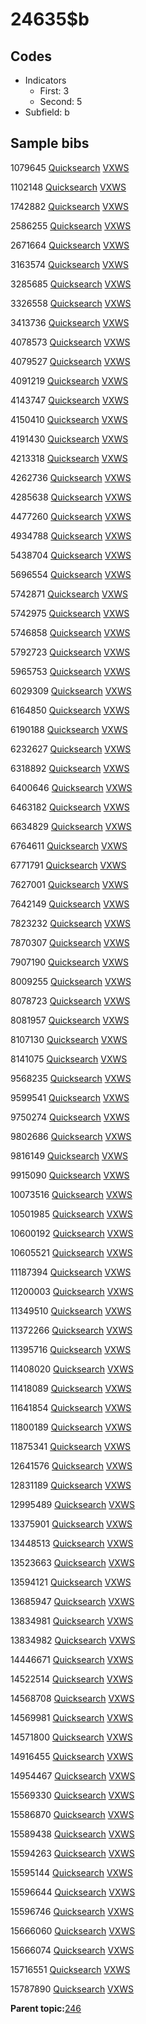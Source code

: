 # 24635$b

## Codes

-   Indicators
    -   First: 3
    -   Second: 5
-   Subfield: b

## Sample bibs

1079645 [Quicksearch](https://search.library.yale.edu/catalog/1079645) [VXWS](http://prodorbis.library.yale.edu:7014/vxws/GetHoldingsService?bibId=1079645)

1102148 [Quicksearch](https://search.library.yale.edu/catalog/1102148) [VXWS](http://prodorbis.library.yale.edu:7014/vxws/GetHoldingsService?bibId=1102148)

1742882 [Quicksearch](https://search.library.yale.edu/catalog/1742882) [VXWS](http://prodorbis.library.yale.edu:7014/vxws/GetHoldingsService?bibId=1742882)

2586255 [Quicksearch](https://search.library.yale.edu/catalog/2586255) [VXWS](http://prodorbis.library.yale.edu:7014/vxws/GetHoldingsService?bibId=2586255)

2671664 [Quicksearch](https://search.library.yale.edu/catalog/2671664) [VXWS](http://prodorbis.library.yale.edu:7014/vxws/GetHoldingsService?bibId=2671664)

3163574 [Quicksearch](https://search.library.yale.edu/catalog/3163574) [VXWS](http://prodorbis.library.yale.edu:7014/vxws/GetHoldingsService?bibId=3163574)

3285685 [Quicksearch](https://search.library.yale.edu/catalog/3285685) [VXWS](http://prodorbis.library.yale.edu:7014/vxws/GetHoldingsService?bibId=3285685)

3326558 [Quicksearch](https://search.library.yale.edu/catalog/3326558) [VXWS](http://prodorbis.library.yale.edu:7014/vxws/GetHoldingsService?bibId=3326558)

3413736 [Quicksearch](https://search.library.yale.edu/catalog/3413736) [VXWS](http://prodorbis.library.yale.edu:7014/vxws/GetHoldingsService?bibId=3413736)

4078573 [Quicksearch](https://search.library.yale.edu/catalog/4078573) [VXWS](http://prodorbis.library.yale.edu:7014/vxws/GetHoldingsService?bibId=4078573)

4079527 [Quicksearch](https://search.library.yale.edu/catalog/4079527) [VXWS](http://prodorbis.library.yale.edu:7014/vxws/GetHoldingsService?bibId=4079527)

4091219 [Quicksearch](https://search.library.yale.edu/catalog/4091219) [VXWS](http://prodorbis.library.yale.edu:7014/vxws/GetHoldingsService?bibId=4091219)

4143747 [Quicksearch](https://search.library.yale.edu/catalog/4143747) [VXWS](http://prodorbis.library.yale.edu:7014/vxws/GetHoldingsService?bibId=4143747)

4150410 [Quicksearch](https://search.library.yale.edu/catalog/4150410) [VXWS](http://prodorbis.library.yale.edu:7014/vxws/GetHoldingsService?bibId=4150410)

4191430 [Quicksearch](https://search.library.yale.edu/catalog/4191430) [VXWS](http://prodorbis.library.yale.edu:7014/vxws/GetHoldingsService?bibId=4191430)

4213318 [Quicksearch](https://search.library.yale.edu/catalog/4213318) [VXWS](http://prodorbis.library.yale.edu:7014/vxws/GetHoldingsService?bibId=4213318)

4262736 [Quicksearch](https://search.library.yale.edu/catalog/4262736) [VXWS](http://prodorbis.library.yale.edu:7014/vxws/GetHoldingsService?bibId=4262736)

4285638 [Quicksearch](https://search.library.yale.edu/catalog/4285638) [VXWS](http://prodorbis.library.yale.edu:7014/vxws/GetHoldingsService?bibId=4285638)

4477260 [Quicksearch](https://search.library.yale.edu/catalog/4477260) [VXWS](http://prodorbis.library.yale.edu:7014/vxws/GetHoldingsService?bibId=4477260)

4934788 [Quicksearch](https://search.library.yale.edu/catalog/4934788) [VXWS](http://prodorbis.library.yale.edu:7014/vxws/GetHoldingsService?bibId=4934788)

5438704 [Quicksearch](https://search.library.yale.edu/catalog/5438704) [VXWS](http://prodorbis.library.yale.edu:7014/vxws/GetHoldingsService?bibId=5438704)

5696554 [Quicksearch](https://search.library.yale.edu/catalog/5696554) [VXWS](http://prodorbis.library.yale.edu:7014/vxws/GetHoldingsService?bibId=5696554)

5742871 [Quicksearch](https://search.library.yale.edu/catalog/5742871) [VXWS](http://prodorbis.library.yale.edu:7014/vxws/GetHoldingsService?bibId=5742871)

5742975 [Quicksearch](https://search.library.yale.edu/catalog/5742975) [VXWS](http://prodorbis.library.yale.edu:7014/vxws/GetHoldingsService?bibId=5742975)

5746858 [Quicksearch](https://search.library.yale.edu/catalog/5746858) [VXWS](http://prodorbis.library.yale.edu:7014/vxws/GetHoldingsService?bibId=5746858)

5792723 [Quicksearch](https://search.library.yale.edu/catalog/5792723) [VXWS](http://prodorbis.library.yale.edu:7014/vxws/GetHoldingsService?bibId=5792723)

5965753 [Quicksearch](https://search.library.yale.edu/catalog/5965753) [VXWS](http://prodorbis.library.yale.edu:7014/vxws/GetHoldingsService?bibId=5965753)

6029309 [Quicksearch](https://search.library.yale.edu/catalog/6029309) [VXWS](http://prodorbis.library.yale.edu:7014/vxws/GetHoldingsService?bibId=6029309)

6164850 [Quicksearch](https://search.library.yale.edu/catalog/6164850) [VXWS](http://prodorbis.library.yale.edu:7014/vxws/GetHoldingsService?bibId=6164850)

6190188 [Quicksearch](https://search.library.yale.edu/catalog/6190188) [VXWS](http://prodorbis.library.yale.edu:7014/vxws/GetHoldingsService?bibId=6190188)

6232627 [Quicksearch](https://search.library.yale.edu/catalog/6232627) [VXWS](http://prodorbis.library.yale.edu:7014/vxws/GetHoldingsService?bibId=6232627)

6318892 [Quicksearch](https://search.library.yale.edu/catalog/6318892) [VXWS](http://prodorbis.library.yale.edu:7014/vxws/GetHoldingsService?bibId=6318892)

6400646 [Quicksearch](https://search.library.yale.edu/catalog/6400646) [VXWS](http://prodorbis.library.yale.edu:7014/vxws/GetHoldingsService?bibId=6400646)

6463182 [Quicksearch](https://search.library.yale.edu/catalog/6463182) [VXWS](http://prodorbis.library.yale.edu:7014/vxws/GetHoldingsService?bibId=6463182)

6634829 [Quicksearch](https://search.library.yale.edu/catalog/6634829) [VXWS](http://prodorbis.library.yale.edu:7014/vxws/GetHoldingsService?bibId=6634829)

6764611 [Quicksearch](https://search.library.yale.edu/catalog/6764611) [VXWS](http://prodorbis.library.yale.edu:7014/vxws/GetHoldingsService?bibId=6764611)

6771791 [Quicksearch](https://search.library.yale.edu/catalog/6771791) [VXWS](http://prodorbis.library.yale.edu:7014/vxws/GetHoldingsService?bibId=6771791)

7627001 [Quicksearch](https://search.library.yale.edu/catalog/7627001) [VXWS](http://prodorbis.library.yale.edu:7014/vxws/GetHoldingsService?bibId=7627001)

7642149 [Quicksearch](https://search.library.yale.edu/catalog/7642149) [VXWS](http://prodorbis.library.yale.edu:7014/vxws/GetHoldingsService?bibId=7642149)

7823232 [Quicksearch](https://search.library.yale.edu/catalog/7823232) [VXWS](http://prodorbis.library.yale.edu:7014/vxws/GetHoldingsService?bibId=7823232)

7870307 [Quicksearch](https://search.library.yale.edu/catalog/7870307) [VXWS](http://prodorbis.library.yale.edu:7014/vxws/GetHoldingsService?bibId=7870307)

7907190 [Quicksearch](https://search.library.yale.edu/catalog/7907190) [VXWS](http://prodorbis.library.yale.edu:7014/vxws/GetHoldingsService?bibId=7907190)

8009255 [Quicksearch](https://search.library.yale.edu/catalog/8009255) [VXWS](http://prodorbis.library.yale.edu:7014/vxws/GetHoldingsService?bibId=8009255)

8078723 [Quicksearch](https://search.library.yale.edu/catalog/8078723) [VXWS](http://prodorbis.library.yale.edu:7014/vxws/GetHoldingsService?bibId=8078723)

8081957 [Quicksearch](https://search.library.yale.edu/catalog/8081957) [VXWS](http://prodorbis.library.yale.edu:7014/vxws/GetHoldingsService?bibId=8081957)

8107130 [Quicksearch](https://search.library.yale.edu/catalog/8107130) [VXWS](http://prodorbis.library.yale.edu:7014/vxws/GetHoldingsService?bibId=8107130)

8141075 [Quicksearch](https://search.library.yale.edu/catalog/8141075) [VXWS](http://prodorbis.library.yale.edu:7014/vxws/GetHoldingsService?bibId=8141075)

9568235 [Quicksearch](https://search.library.yale.edu/catalog/9568235) [VXWS](http://prodorbis.library.yale.edu:7014/vxws/GetHoldingsService?bibId=9568235)

9599541 [Quicksearch](https://search.library.yale.edu/catalog/9599541) [VXWS](http://prodorbis.library.yale.edu:7014/vxws/GetHoldingsService?bibId=9599541)

9750274 [Quicksearch](https://search.library.yale.edu/catalog/9750274) [VXWS](http://prodorbis.library.yale.edu:7014/vxws/GetHoldingsService?bibId=9750274)

9802686 [Quicksearch](https://search.library.yale.edu/catalog/9802686) [VXWS](http://prodorbis.library.yale.edu:7014/vxws/GetHoldingsService?bibId=9802686)

9816149 [Quicksearch](https://search.library.yale.edu/catalog/9816149) [VXWS](http://prodorbis.library.yale.edu:7014/vxws/GetHoldingsService?bibId=9816149)

9915090 [Quicksearch](https://search.library.yale.edu/catalog/9915090) [VXWS](http://prodorbis.library.yale.edu:7014/vxws/GetHoldingsService?bibId=9915090)

10073516 [Quicksearch](https://search.library.yale.edu/catalog/10073516) [VXWS](http://prodorbis.library.yale.edu:7014/vxws/GetHoldingsService?bibId=10073516)

10501985 [Quicksearch](https://search.library.yale.edu/catalog/10501985) [VXWS](http://prodorbis.library.yale.edu:7014/vxws/GetHoldingsService?bibId=10501985)

10600192 [Quicksearch](https://search.library.yale.edu/catalog/10600192) [VXWS](http://prodorbis.library.yale.edu:7014/vxws/GetHoldingsService?bibId=10600192)

10605521 [Quicksearch](https://search.library.yale.edu/catalog/10605521) [VXWS](http://prodorbis.library.yale.edu:7014/vxws/GetHoldingsService?bibId=10605521)

11187394 [Quicksearch](https://search.library.yale.edu/catalog/11187394) [VXWS](http://prodorbis.library.yale.edu:7014/vxws/GetHoldingsService?bibId=11187394)

11200003 [Quicksearch](https://search.library.yale.edu/catalog/11200003) [VXWS](http://prodorbis.library.yale.edu:7014/vxws/GetHoldingsService?bibId=11200003)

11349510 [Quicksearch](https://search.library.yale.edu/catalog/11349510) [VXWS](http://prodorbis.library.yale.edu:7014/vxws/GetHoldingsService?bibId=11349510)

11372266 [Quicksearch](https://search.library.yale.edu/catalog/11372266) [VXWS](http://prodorbis.library.yale.edu:7014/vxws/GetHoldingsService?bibId=11372266)

11395716 [Quicksearch](https://search.library.yale.edu/catalog/11395716) [VXWS](http://prodorbis.library.yale.edu:7014/vxws/GetHoldingsService?bibId=11395716)

11408020 [Quicksearch](https://search.library.yale.edu/catalog/11408020) [VXWS](http://prodorbis.library.yale.edu:7014/vxws/GetHoldingsService?bibId=11408020)

11418089 [Quicksearch](https://search.library.yale.edu/catalog/11418089) [VXWS](http://prodorbis.library.yale.edu:7014/vxws/GetHoldingsService?bibId=11418089)

11641854 [Quicksearch](https://search.library.yale.edu/catalog/11641854) [VXWS](http://prodorbis.library.yale.edu:7014/vxws/GetHoldingsService?bibId=11641854)

11800189 [Quicksearch](https://search.library.yale.edu/catalog/11800189) [VXWS](http://prodorbis.library.yale.edu:7014/vxws/GetHoldingsService?bibId=11800189)

11875341 [Quicksearch](https://search.library.yale.edu/catalog/11875341) [VXWS](http://prodorbis.library.yale.edu:7014/vxws/GetHoldingsService?bibId=11875341)

12641576 [Quicksearch](https://search.library.yale.edu/catalog/12641576) [VXWS](http://prodorbis.library.yale.edu:7014/vxws/GetHoldingsService?bibId=12641576)

12831189 [Quicksearch](https://search.library.yale.edu/catalog/12831189) [VXWS](http://prodorbis.library.yale.edu:7014/vxws/GetHoldingsService?bibId=12831189)

12995489 [Quicksearch](https://search.library.yale.edu/catalog/12995489) [VXWS](http://prodorbis.library.yale.edu:7014/vxws/GetHoldingsService?bibId=12995489)

13375901 [Quicksearch](https://search.library.yale.edu/catalog/13375901) [VXWS](http://prodorbis.library.yale.edu:7014/vxws/GetHoldingsService?bibId=13375901)

13448513 [Quicksearch](https://search.library.yale.edu/catalog/13448513) [VXWS](http://prodorbis.library.yale.edu:7014/vxws/GetHoldingsService?bibId=13448513)

13523663 [Quicksearch](https://search.library.yale.edu/catalog/13523663) [VXWS](http://prodorbis.library.yale.edu:7014/vxws/GetHoldingsService?bibId=13523663)

13594121 [Quicksearch](https://search.library.yale.edu/catalog/13594121) [VXWS](http://prodorbis.library.yale.edu:7014/vxws/GetHoldingsService?bibId=13594121)

13685947 [Quicksearch](https://search.library.yale.edu/catalog/13685947) [VXWS](http://prodorbis.library.yale.edu:7014/vxws/GetHoldingsService?bibId=13685947)

13834981 [Quicksearch](https://search.library.yale.edu/catalog/13834981) [VXWS](http://prodorbis.library.yale.edu:7014/vxws/GetHoldingsService?bibId=13834981)

13834982 [Quicksearch](https://search.library.yale.edu/catalog/13834982) [VXWS](http://prodorbis.library.yale.edu:7014/vxws/GetHoldingsService?bibId=13834982)

14446671 [Quicksearch](https://search.library.yale.edu/catalog/14446671) [VXWS](http://prodorbis.library.yale.edu:7014/vxws/GetHoldingsService?bibId=14446671)

14522514 [Quicksearch](https://search.library.yale.edu/catalog/14522514) [VXWS](http://prodorbis.library.yale.edu:7014/vxws/GetHoldingsService?bibId=14522514)

14568708 [Quicksearch](https://search.library.yale.edu/catalog/14568708) [VXWS](http://prodorbis.library.yale.edu:7014/vxws/GetHoldingsService?bibId=14568708)

14569981 [Quicksearch](https://search.library.yale.edu/catalog/14569981) [VXWS](http://prodorbis.library.yale.edu:7014/vxws/GetHoldingsService?bibId=14569981)

14571800 [Quicksearch](https://search.library.yale.edu/catalog/14571800) [VXWS](http://prodorbis.library.yale.edu:7014/vxws/GetHoldingsService?bibId=14571800)

14916455 [Quicksearch](https://search.library.yale.edu/catalog/14916455) [VXWS](http://prodorbis.library.yale.edu:7014/vxws/GetHoldingsService?bibId=14916455)

14954467 [Quicksearch](https://search.library.yale.edu/catalog/14954467) [VXWS](http://prodorbis.library.yale.edu:7014/vxws/GetHoldingsService?bibId=14954467)

15569330 [Quicksearch](https://search.library.yale.edu/catalog/15569330) [VXWS](http://prodorbis.library.yale.edu:7014/vxws/GetHoldingsService?bibId=15569330)

15586870 [Quicksearch](https://search.library.yale.edu/catalog/15586870) [VXWS](http://prodorbis.library.yale.edu:7014/vxws/GetHoldingsService?bibId=15586870)

15589438 [Quicksearch](https://search.library.yale.edu/catalog/15589438) [VXWS](http://prodorbis.library.yale.edu:7014/vxws/GetHoldingsService?bibId=15589438)

15594263 [Quicksearch](https://search.library.yale.edu/catalog/15594263) [VXWS](http://prodorbis.library.yale.edu:7014/vxws/GetHoldingsService?bibId=15594263)

15595144 [Quicksearch](https://search.library.yale.edu/catalog/15595144) [VXWS](http://prodorbis.library.yale.edu:7014/vxws/GetHoldingsService?bibId=15595144)

15596644 [Quicksearch](https://search.library.yale.edu/catalog/15596644) [VXWS](http://prodorbis.library.yale.edu:7014/vxws/GetHoldingsService?bibId=15596644)

15596746 [Quicksearch](https://search.library.yale.edu/catalog/15596746) [VXWS](http://prodorbis.library.yale.edu:7014/vxws/GetHoldingsService?bibId=15596746)

15666060 [Quicksearch](https://search.library.yale.edu/catalog/15666060) [VXWS](http://prodorbis.library.yale.edu:7014/vxws/GetHoldingsService?bibId=15666060)

15666074 [Quicksearch](https://search.library.yale.edu/catalog/15666074) [VXWS](http://prodorbis.library.yale.edu:7014/vxws/GetHoldingsService?bibId=15666074)

15716551 [Quicksearch](https://search.library.yale.edu/catalog/15716551) [VXWS](http://prodorbis.library.yale.edu:7014/vxws/GetHoldingsService?bibId=15716551)

15787890 [Quicksearch](https://search.library.yale.edu/catalog/15787890) [VXWS](http://prodorbis.library.yale.edu:7014/vxws/GetHoldingsService?bibId=15787890)

**Parent topic:**[246](../../tags/246/246.md)

